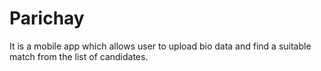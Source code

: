 # Parichay
It is a mobile app which allows user to upload bio data and find a suitable match from the list of candidates.
